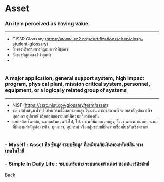 # Asset

### An item perceived as having value.
---
- CISSP Glossary (https://www.isc2.org/certifications/cissp/cissp-student-glossary)
- สิ่งของหรือรายการที่ถูกมองว่ามีมูลค่า
- สิ่งของที่ถูกมองว่ามีคุณค่า
- 
#
### A major application, general support system, high impact program, physical plant, mission critical system, personnel, equipment, or a logically related group of systems
---
- NIST (https://csrc.nist.gov/glossary/term/asset)
- ระบบสนับสนุนทั่วไป โปรแกรมที่มีผลกระทบสูง โรงงาน อาคารสถานที่ ระบบสำคัญต่อภารกิจ บุคลากร อุปกรณ์ หรือกลุ่มของระบบที่มีความเกี่ยวข้องกัน
- แอปพลิเคชันหลัก, ระบบสนับสนุนทั่วไป, โปรแกรมที่มีผลกระทบสูง, โรงงานทางกายภาพ, ระบบที่มีความสำคัญต่อภารกิจ, บุคลากร, อุปกรณ์ หรือกลุ่มระบบที่มีความเชื่อมโยงกันเชิงตรรกะ
#
<h3> 
- Myself : Asset คือ ข้อมูล ระบบข้อมูล ที่เหมือนกับเงินทองทรัพย์สิน ทางเทคโนโลยี
</h3>
<h3>
- Simple In Daily Life : ระบบเครือข่าย ระบบคอมพิวเตอร์ ซอฟต์แวร์ลิขสิทธิ์
</h3>

[Back](README.md)
